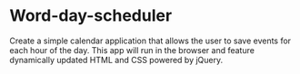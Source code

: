 # Word-day-scheduler
Create a simple calendar application that allows the user to save events for each hour of the day. This app will run in the browser and feature dynamically updated HTML and CSS powered by jQuery.
